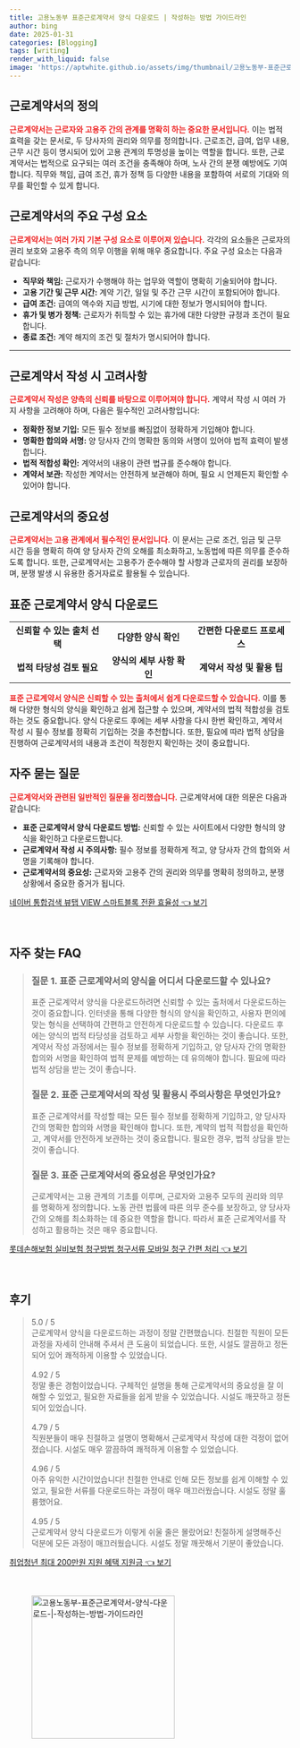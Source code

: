 ```yaml
---
title: 고용노동부 표준근로계약서 양식 다운로드 | 작성하는 방법 가이드라인
author: bing
date: 2025-01-31
categories: [Blogging]
tags: [writing]
render_with_liquid: false
image: 'https://aptwhite.github.io/assets/img/thumbnail/고용노동부-표준근로계약서-양식-다운로드-|-작성하는-방법-가이드라인.webp'
---
```



<h2 id='근로계약서의 정의'>근로계약서의 정의</h2>

<p><b><span style="color: #ee2323;">근로계약서는 근로자와 고용주 간의 관계를 명확히 하는 중요한 문서입니다.</span></b> 이는 법적 효력을 갖는 문서로, 두 당사자의 권리와 의무를 정의합니다. 근로조건, 급여, 업무 내용, 근무 시간 등이 명시되어 있어 고용 관계의 투명성을 높이는 역할을 합니다. 또한, 근로계약서는 법적으로 요구되는 여러 조건을 충족해야 하며, 노사 간의 분쟁 예방에도 기여합니다. 직무와 책임, 급여 조건, 휴가 정책 등 다양한 내용을 포함하여 서로의 기대와 의무를 확인할 수 있게 합니다.</p>

<h2 id='근로계약서의 주요 구성 요소'>근로계약서의 주요 구성 요소</h2>

<p><b><span style="color: #ee2323;">근로계약서는 여러 가지 기본 구성 요소로 이루어져 있습니다.</span></b> 각각의 요소들은 근로자의 권리 보호와 고용주 측의 의무 이행을 위해 매우 중요합니다. 주요 구성 요소는 다음과 같습니다:</p>

<ul>
    <li><b>직무와 책임:</b> 근로자가 수행해야 하는 업무와 역할이 명확히 기술되어야 합니다.</li>
    <li><b>고용 기간 및 근무 시간:</b> 계약 기간, 일일 및 주간 근무 시간이 포함되어야 합니다.</li>
    <li><b>급여 조건:</b> 급여의 액수와 지급 방법, 시기에 대한 정보가 명시되어야 합니다.</li>
    <li><b>휴가 및 병가 정책:</b> 근로자가 취득할 수 있는 휴가에 대한 다양한 규정과 조건이 필요합니다.</li>
    <li><b>종료 조건:</b> 계약 해지의 조건 및 절차가 명시되어야 합니다.</li>
</ul>

<hr />

<h2 id='근로계약서 작성 시 고려사항'>근로계약서 작성 시 고려사항</h2>

<p><b><span style="color: #ee2323;">근로계약서 작성은 양측의 신뢰를 바탕으로 이루어져야 합니다.</span></b> 계약서 작성 시 여러 가지 사항을 고려해야 하며, 다음은 필수적인 고려사항입니다:</p>

<ul>
    <li><b>정확한 정보 기입:</b> 모든 필수 정보를 빠짐없이 정확하게 기입해야 합니다.</li>
    <li><b>명확한 합의와 서명:</b> 양 당사자 간의 명확한 동의와 서명이 있어야 법적 효력이 발생합니다.</li>
    <li><b>법적 적합성 확인:</b> 계약서의 내용이 관련 법규를 준수해야 합니다.</li>
    <li><b>계약서 보관:</b> 작성한 계약서는 안전하게 보관해야 하며, 필요 시 언제든지 확인할 수 있어야 합니다.</li>
</ul>

<h2 id='근로계약서의 중요성'>근로계약서의 중요성</h2>

<p><b><span style="color: #ee2323;">근로계약서는 고용 관계에서 필수적인 문서입니다.</span></b> 이 문서는 근로 조건, 임금 및 근무 시간 등을 명확히 하여 양 당사자 간의 오해를 최소화하고, 노동법에 따른 의무를 준수하도록 합니다. 또한, 근로계약서는 고용주가 준수해야 할 사항과 근로자의 권리를 보장하며, 분쟁 발생 시 유용한 증거자료로 활용될 수 있습니다.</p>

<h2 id='표준 근로계약서 양식 다운로드'>표준 근로계약서 양식 다운로드</h2>

<table>
    <tr>
        <td style="text-align: center; height: 17px;"><b>신뢰할 수 있는 출처 선택</b></td>
        <td style="text-align: center; height: 17px;"><b>다양한 양식 확인</b></td>
        <td style="text-align: center; height: 17px;"><b>간편한 다운로드 프로세스</b></td>
    </tr>
    <tr>
        <td style="text-align: center; height: 17px;"><b>법적 타당성 검토 필요</b></td>
        <td style="text-align: center; height: 17px;"><b>양식의 세부 사항 확인</b></td>
        <td style="text-align: center; height: 17px;"><b>계약서 작성 및 활용 팁</b></td>
    </tr>
</table>

<p><b><span style="color: #ee2323;">표준 근로계약서 양식은 신뢰할 수 있는 출처에서 쉽게 다운로드할 수 있습니다.</span></b> 이를 통해 다양한 형식의 양식을 확인하고 쉽게 접근할 수 있으며, 계약서의 법적 적합성을 검토하는 것도 중요합니다. 양식 다운로드 후에는 세부 사항을 다시 한번 확인하고, 계약서 작성 시 필수 정보를 정확히 기입하는 것을 추천합니다. 또한, 필요에 따라 법적 상담을 진행하여 근로계약서의 내용과 조건이 적정한지 확인하는 것이 중요합니다.</p>

<h2 id='자주 묻는 질문'>자주 묻는 질문</h2>

<p><b><span style="color: #ee2323;">근로계약서와 관련된 일반적인 질문을 정리했습니다.</span></b> 근로계약서에 대한 의문은 다음과 같습니다:</p>

<ul>
    <li><b>표준 근로계약서 양식 다운로드 방법:</b> 신뢰할 수 있는 사이트에서 다양한 형식의 양식을 확인하고 다운로드합니다.</li>
    <li><b>근로계약서 작성 시 주의사항:</b> 필수 정보를 정확하게 적고, 양 당사자 간의 합의와 서명을 기록해야 합니다.</li>
    <li><b>근로계약서의 중요성:</b> 근로자와 고용주 간의 권리와 의무를 명확히 정의하고, 분쟁 상황에서 중요한 증거가 됩니다.</li>
</ul>


<p><a class="click-button" title="네이버 통합검색 뷰탭 VIEW 스마트블록 전환 효율성" href="https://aptwhite.github.io/posts/%EB%84%A4%EC%9D%B4%EB%B2%84-%ED%86%B5%ED%95%A9%EA%B2%80%EC%83%89-%EB%B7%B0%ED%83%AD-VIEW-%EC%8A%A4%EB%A7%88%ED%8A%B8%EB%B8%94%EB%A1%9D-%EC%A0%84%ED%99%98-%ED%9A%A8%EC%9C%A8%EC%84%B1/" rel="dofollow">네이버 통합검색 뷰탭 VIEW 스마트블록 전환 효율성 👈 보기</a></p><br>
<h2 id='자주_찾는_FAQ'>자주 찾는 FAQ</h2>
<div itemscope="" itemtype="https://schema.org/FAQPage"> 
<blockquote> 
<div itemscope="" itemprop="mainEntity" itemtype="https://schema.org/Question"> 
<h3 itemprop="name">질문 1. 표준 근로계약서의 양식을 어디서 다운로드할 수 있나요?</h3> 
<div itemscope="" itemprop="acceptedAnswer" itemtype="https://schema.org/Answer"> 
<span itemprop="text"> 
<p>표준 근로계약서 양식을 다운로드하려면 신뢰할 수 있는 출처에서 다운로드하는 것이 중요합니다. 인터넷을 통해 다양한 형식의 양식을 확인하고, 사용자 편의에 맞는 형식을 선택하여 간편하고 안전하게 다운로드할 수 있습니다. 다운로드 후에는 양식의 법적 타당성을 검토하고 세부 사항을 확인하는 것이 좋습니다. 또한, 계약서 작성 과정에서는 필수 정보를 정확하게 기입하고, 양 당사자 간의 명확한 합의와 서명을 확인하여 법적 문제를 예방하는 데 유의해야 합니다. 필요에 따라 법적 상담을 받는 것이 좋습니다.</p> 
</span> 
</div> 
</div> 

<div itemscope="" itemprop="mainEntity" itemtype="https://schema.org/Question"> 
<h3 itemprop="name">질문 2. 표준 근로계약서의 작성 및 활용시 주의사항은 무엇인가요?</h3> 
<div itemscope="" itemprop="acceptedAnswer" itemtype="https://schema.org/Answer"> 
<span itemprop="text"> 
<p>표준 근로계약서를 작성할 때는 모든 필수 정보를 정확하게 기입하고, 양 당사자 간의 명확한 합의와 서명을 확인해야 합니다. 또한, 계약의 법적 적합성을 확인하고, 계약서를 안전하게 보관하는 것이 중요합니다. 필요한 경우, 법적 상담을 받는 것이 좋습니다.</p> 
</span> 
</div> 
</div> 

<div itemscope="" itemprop="mainEntity" itemtype="https://schema.org/Question"> 
<h3 itemprop="name">질문 3. 표준 근로계약서의 중요성은 무엇인가요?</h3> 
<div itemscope="" itemprop="acceptedAnswer" itemtype="https://schema.org/Answer"> 
<span itemprop="text"> 
<p>근로계약서는 고용 관계의 기초를 이루며, 근로자와 고용주 모두의 권리와 의무를 명확하게 정의합니다. 노동 관련 법률에 따른 의무 준수를 보장하고, 양 당사자 간의 오해를 최소화하는 데 중요한 역할을 합니다. 따라서 표준 근로계약서를 작성하고 활용하는 것은 매우 중요합니다.</p> 
</span> 
</div> 
</div> 

</blockquote> 
</div>
<p><a class="click-button" title="롯데손해보험 실비보험 청구방법 청구서류 모바일 청구 간편 처리" href="https://aptwhite.github.io/posts/%EB%A1%AF%EB%8D%B0%EC%86%90%ED%95%B4%EB%B3%B4%ED%97%98-%EC%8B%A4%EB%B9%84%EB%B3%B4%ED%97%98-%EC%B2%AD%EA%B5%AC%EB%B0%A9%EB%B2%95-%EC%B2%AD%EA%B5%AC%EC%84%9C%EB%A5%98-%EB%AA%A8%EB%B0%94%EC%9D%BC-%EC%B2%AD%EA%B5%AC-%EA%B0%84%ED%8E%B8-%EC%B2%98%EB%A6%AC/" rel="dofollow">롯데손해보험 실비보험 청구방법 청구서류 모바일 청구 간편 처리 👈 보기</a></p><br>
<h2 id='후기'>후기</h2>
<div itemscope itemtype="https://schema.org/Product">
  <blockquote>
  <div itemprop="review" itemscope itemtype="https://schema.org/Review">
      <div itemprop="reviewRating" itemscope itemtype="https://schema.org/Rating"> <span itemprop="ratingValue">5.0</span> / <span itemprop="bestRating">5</span> </div>
      <span itemprop="reviewBody">근로계약서 양식을 다운로드하는 과정이 정말 간편했습니다. 친절한 직원이 모든 과정을 자세히 안내해 주셔서 큰 도움이 되었습니다. 또한, 시설도 깔끔하고 정돈되어 있어 쾌적하게 이용할 수 있었습니다.</span>
  </div>
  <br>
  <div itemprop="review" itemscope itemtype="https://schema.org/Review">
      <div itemprop="reviewRating" itemscope itemtype="https://schema.org/Rating"> <span itemprop="ratingValue">4.92</span> / <span itemprop="bestRating">5</span> </div>
      <span itemprop="reviewBody">정말 좋은 경험이었습니다. 구체적인 설명을 통해 근로계약서의 중요성을 잘 이해할 수 있었고, 필요한 자료들을 쉽게 받을 수 있었습니다. 시설도 깨끗하고 정돈되어 있었습니다.</span>
  </div>
  <br>
  <div itemprop="review" itemscope itemtype="https://schema.org/Review">
      <div itemprop="reviewRating" itemscope itemtype="https://schema.org/Rating"> <span itemprop="ratingValue">4.79</span> / <span itemprop="bestRating">5</span> </div>
      <span itemprop="reviewBody">직원분들이 매우 친절하고 설명이 명확해서 근로계약서 작성에 대한 걱정이 없어졌습니다. 시설도 매우 깔끔하여 쾌적하게 이용할 수 있었습니다.</span>
  </div>
  <br>
  <div itemprop="review" itemscope itemtype="https://schema.org/Review">
      <div itemprop="reviewRating" itemscope itemtype="https://schema.org/Rating"> <span itemprop="ratingValue">4.96</span> / <span itemprop="bestRating">5</span> </div>
      <span itemprop="reviewBody">아주 유익한 시간이었습니다! 친절한 안내로 인해 모든 정보를 쉽게 이해할 수 있었고, 필요한 서류를 다운로드하는 과정이 매우 매끄러웠습니다. 시설도 정말 훌륭했어요.</span>
  </div>
  <br>
  <div itemprop="review" itemscope itemtype="https://schema.org/Review">
      <div itemprop="reviewRating" itemscope itemtype="https://schema.org/Rating"> <span itemprop="ratingValue">4.95</span> / <span itemprop="bestRating">5</span> </div>
      <span itemprop="reviewBody">근로계약서 양식 다운로드가 이렇게 쉬울 줄은 몰랐어요! 친절하게 설명해주신 덕분에 모든 과정이 매끄러웠습니다. 시설도 정말 깨끗해서 기분이 좋았습니다.</span>
  </div>
  </blockquote>
</div>
<p><a class="click-button" title="취업청년 최대 200만원 지원 혜택 지원금" href="https://aptwhite.github.io/posts/%EC%B7%A8%EC%97%85%EC%B2%AD%EB%85%84-%EC%B5%9C%EB%8C%80-200%EB%A7%8C%EC%9B%90-%EC%A7%80%EC%9B%90-%ED%98%9C%ED%83%9D-%EC%A7%80%EC%9B%90%EA%B8%88/" rel="dofollow">취업청년 최대 200만원 지원 혜택 지원금 👈 보기</a></p><br>
<figure class="image"><img src="https://aptwhite.github.io/assets/img/thumbnail/고용노동부-표준근로계약서-양식-다운로드-|-작성하는-방법-가이드라인.webp" alt="고용노동부-표준근로계약서-양식-다운로드-|-작성하는-방법-가이드라인" width="256" height="256"></figure>